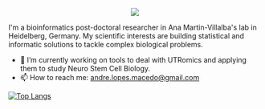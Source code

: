 <p align="center">
  <img src="https://capsule-render.vercel.app/api?text=Hi%20there👋&animation=fadeIn&type=waving&color=gradient&height=120"/>
</p>

I'm a bioinformatics post-doctoral researcher in Ana Martin-Villalba's lab in Heidelberg, Germany.
My scientific interests are building statistical and informatic solutions to tackle complex biological problems.

- 🔭 I’m currently working on tools to deal with UTRomics and applying them to study Neuro Stem Cell Biology.
- 📫 How to reach me: andre.lopes.macedo@gmail.com

[![Top Langs](https://github-readme-stats.vercel.app/api/top-langs/?username=AndreMacedo88&include_all_commits=true&count_private=true&theme=github_dark&show_icons=true)](https://github.com/anuraghazra/github-readme-stats)


<!--
**AndreMacedo88/AndreMacedo88** is a ✨ _special_ ✨ repository because its `README.md` (this file) appears on your GitHub profile.

Here are some ideas to get you started:

- 🔭 I’m currently working on ...
- 🌱 I’m currently learning ...
- 👯 I’m looking to collaborate on ...
- 🤔 I’m looking for help with ...
- 💬 Ask me about ...
- 📫 How to reach me: ...
- 😄 Pronouns: ...
- ⚡ Fun fact: ...
-->
